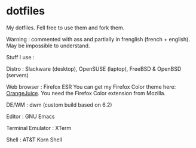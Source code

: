 # dotfiles
My dotfiles. Fell free to use them and fork them.

Warning : commented with ass and partially in frenglish (french + english). May be impossible to understand.



Stuff I use :

Distro : Slackware (desktop), OpenSUSE (laptop), FreeBSD & OpenBSD (servers)

Web browser : Firefox ESR
You can get my Firefox Color theme here:
[OrangeJuice](https://color.firefox.com/?theme=XQAAAAIYAQAAAAAAAABBqYhm849SCia2CaaEGccwS-xMDPr9peSmCtDPnZL8Q6kJks1tHkOnVwWyMzThSMNpjQOdKP1mB2h-2tHNm_C5EvcQQk-FmXfL8F6gxgvWg7t13Gqw3vg7Ek9rXCDtBCBJoxvmalVgX28Zk0rRBnfbbgjamuw2GN7S8sLHpfUpavGIp7VIQLH10RIIaAiIdXbO6BbPAIAoKE-tbDNFTepiGWlO_1q8LMKapNrz_qlMAA). You need the Firefox Color extension from Mozilla.

DE/WM : dwm (custom build based on 6.2)

Editor : GNU Emacs

Terminal Emulator : XTerm

Shell : AT&T Korn Shell